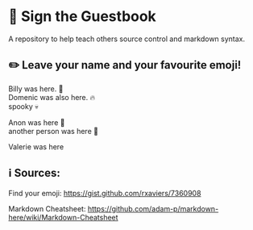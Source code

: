 # :speech_balloon: Sign the Guestbook
A repository to help teach others source control and markdown syntax.

## :pencil2: Leave your name and your favourite emoji!

Billy was here. :turtle:\
Domenic was also here. :fire:\
spooky :skull:

Anon was here :dragon_face:  
another person was here :frog:

Valerie was here


## :information_source: Sources:
Find your emoji: https://gist.github.com/rxaviers/7360908

Markdown Cheatsheet: https://github.com/adam-p/markdown-here/wiki/Markdown-Cheatsheet

